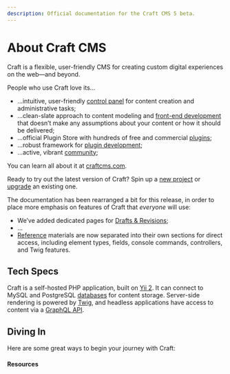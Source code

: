 ```yaml
---
description: Official documentation for the Craft CMS 5 beta.
---
```


# About Craft CMS

Craft is a flexible, user-friendly CMS for creating custom digital experiences on the web—and beyond.

People who use Craft love its…

- …intuitive, user-friendly [control panel](system/control-panel.md) for content creation and administrative tasks;
- …clean-slate approach to content modeling and [front-end development](development/README.md) that doesn’t make any assumptions about your content or how it should be delivered;
- …official Plugin Store with hundreds of free and commercial [plugins](https://plugins.craftcms.com/);
- …robust framework for [plugin development](extend/README.md);
- …active, vibrant [community](https://craftcms.com/community);

You can learn all about it at [craftcms.com](https://craftcms.com).

<Block label="Craft 5 Beta">

Ready to try out the latest version of Craft? Spin up a [new project](installation.md) or [upgrade](upgrade.md) an existing one.

<Todo notes="Introduce new docs organization" />

The documentation has been rearranged a bit for this release, in order to place more emphasis on features of Craft that _everyone_ will use:

- We’ve added dedicated pages for [Drafts & Revisions](#);
- …
- [Reference](reference/README.md) materials are now separated into their own sections for direct access, including element types, fields, console commands, controllers, and Twig features.

</Block>

## Tech Specs

Craft is a self-hosted PHP application, built on [Yii 2](https://www.yiiframework.com/). It can connect to MySQL and PostgreSQL [databases](reference/config/db.md) for content storage. Server-side rendering is powered by [Twig](https://twig.symfony.com), and headless applications have access to content via a [GraphQL API](development/graphql.md).

<See path="requirements.md" label="View System Requirements" description="Craft runs best on the latest PHP and MySQL or Postgres versions, but can be configured to work on most modern hosting platforms." />

## Diving In

Here are some great ways to begin your journey with Craft:

<div class="sm:flex sm:flex-wrap">
    <div class="py-1 sm:w-1/2 sm:py-0">
        <IconLink
            title="Tutorial"
            subtitle="New to Craft? This is the place to start."
            link="/getting-started-tutorial"
            icon="/docs/icons/icon-tutorial.svg"
            iconSize="large" />
    </div>
    <div class="py-1 sm:w-1/2 sm:py-0">
        <IconLink
            title="System Tour"
            subtitle="Discover all the tools at your disposal."
            link="system"
            icon="/docs/icons/icon-generic-link.svg"
            iconSize="large" />
    </div>
    <div class="py-1 sm:w-1/2 sm:py-0">
        <IconLink
            title="Content & Elements"
            subtitle="Learn about content modeling in Craft."
            link="system/elements"
            icon="/docs/icons/icon-generic-link.svg"
            iconSize="large" />
    </div>
    <div class="py-1 sm:w-1/2 sm:py-0">
        <IconLink
            title="Front-End Development"
            subtitle="Deliver your content to any screen."
            link="system/elements"
            icon="/docs/icons/icon-generic-link.svg"
            iconSize="large" />
    </div>
</div>

#### Resources

<div class="sm:flex sm:flex-wrap">
    <div class="py-1 sm:w-1/2 sm:py-0">
        <IconLink
            title="Reference"
            subtitle="Find exactly what you’re looking for."
            link="reference"
            icon="/docs/icons/icon-book.svg"
            iconSize="large" />
    </div>
    <div class="py-1 sm:w-1/2 sm:py-0">
        <IconLink
            title="Extending Craft"
            subtitle="Add radical new functionality to your site or app."
            link="extend/README.md"
            icon="/docs/icons/icon-flask.svg"
            iconSize="large" />
    </div>
</div>
